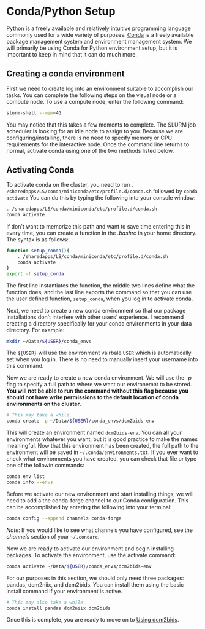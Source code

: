 # Conda/Python Setup
[Python](https://www.python.org/) is a freely available and relatively intuitive programming language commonly used for a wide variety of purposes. [Conda](https://docs.conda.io/en/latest/) is a freely available package management system and environment management system. We will primarily be using Conda for Python environment setup, but it is important to keep in mind that it can do much more. 

## Creating a conda environment
First we need to create log into an environment suitable to accomplish our tasks. You can complete the following steps on the visual node or a compute node. To use a compute node, enter the following command:

```bash
slurm-shell --mem=4G
```

You may notice that this takes a few moments to complete. The SLURM job scheduler is looking for an idle node to assign to you. Because we are configuring/installing, there is no need to specify memory or CPU requirements for the interactive node. Once the command line returns to normal, activate conda using one of the two methods listed below. 

## Activating Conda
To activate conda on the cluster, you need to run `. /sharedapps/LS/conda/miniconda/etc/profile.d/conda.sh` followed by `conda activate` You can do this by typing the following into your console window:

```bash
. /sharedapps/LS/conda/miniconda/etc/profile.d/conda.sh
conda activate
```
If don't want to memorize this path and want to save time entering this in every time, you can create a function in the *.bashrc* in your home directory. The syntax is as follows:

```bash
function setup_conda(){
	. /sharedapps/LS/conda/miniconda/etc/profile.d/conda.sh
	conda activate
}
export -f setup_conda
```

The first line instantiates the function, the middle two lines define what the function does, and the last line exports the command so that you can use the user defined function, `setup_conda`, when you log in to activate conda.

Next, we need to create a new conda environment so that our package installations don't interfere with other users' experience. I recommend creating a directory specifically for your conda environments in your data directory. For example:

```bash
mkdir ~/Data/${USER}/conda_envs
```

The `${USER}` will use the environment vairbale `USER` which is automatically set when you log in. There is no need to manually insert your username into this command.

Now we are ready to create a new conda environment. We will use the *-p* flag to specify a full path to where we want our environemnt to be stored. **You will not be able to run the command without this flag because you should not have write permissions to the default location of conda environments on the cluster.**

```bash
# This may take a while.
conda create -p ~/Data/${USER}/conda_envs/dcm2bids-env
```

This will create an environment named `dcm2bids-env`. You can all your environments whatever you want, but it is good practice to make the names meaningful. Now that this environment has been created, the full path to the environment will be saved in `~/.conda/environments.txt`. If you ever want to check what environments you have created, you can check that file or type one of the followin commands:

```bash
conda env list
conda info --envs
```

Before we activate our new environment and start installing things, we will need to add a the conda-forge channel to our Conda configuration. This can be accomplished by entering the following into your terminal:

```bash
conda config --append channels conda-forge
```

*Note*: If you would like to see what channels you have configured, see the *channels* section of your `~/.condarc`.

Now we are ready to activate our environment and begin installing packages. To activate the environment, use the activate command:

```bash
conda activate ~/Data/${USER}/conda_envs/dcm2bids-env
```

For our purposes in this section, we should only need three packages: pandas, dcm2niix, and dcm2bids. You can install them using the basic install command if your environment is active.

```bash
# This may also take a while.
conda install pandas dcm2niix dcm2bids
```
Once this is complete, you are ready to move on to [Using dcm2bids](../UsingDcm2bids/).